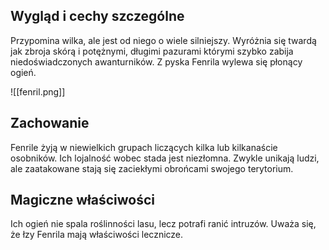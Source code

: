 
## Wygląd i cechy szczególne
Przypomina wilka, ale jest od niego o wiele silniejszy. Wyróżnia się twardą jak zbroja skórą i potężnymi, długimi pazurami którymi szybko zabija niedoświadczonych awanturników. Z pyska Fenrila wylewa się płonący ogień.

![[fenril.png]]
## Zachowanie
Fenrile żyją w niewielkich grupach liczących kilka lub kilkanaście osobników. Ich lojalność wobec stada jest niezłomna. Zwykle unikają ludzi, ale zaatakowane stają się zaciekłymi obrońcami swojego terytorium.
## Magiczne właściwości
Ich ogień nie spala roślinności lasu, lecz potrafi ranić intruzów. Uważa się, że łzy Fenrila mają właściwości lecznicze.